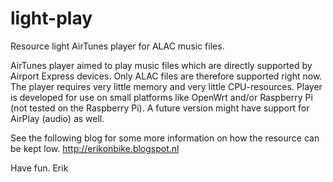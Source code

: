 light-play
==========

Resource light AirTunes player for ALAC music files.

AirTunes player aimed to play music files which are directly supported by Airport Express devices. Only ALAC files are therefore supported right now. The player requires very little memory and very little CPU-resources. Player is developed for use on small platforms like OpenWrt and/or Raspberry Pi (not tested on the Raspberry Pi). A future version might have support for AirPlay (audio) as well.

See the following blog for some more information on how the resource can be kept low.
http://erikonbike.blogspot.nl

Have fun.
Erik
